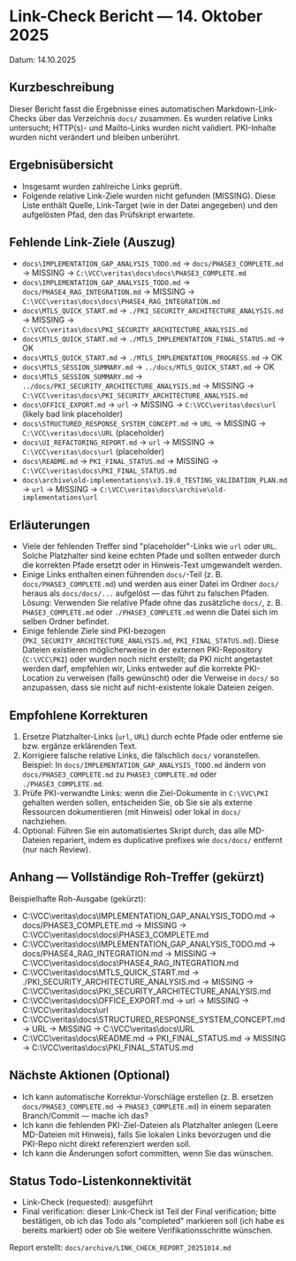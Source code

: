 # Link-Check Bericht — 14. Oktober 2025

Datum: 14.10.2025

Kurzbeschreibung
-----------------
Dieser Bericht fasst die Ergebnisse eines automatischen Markdown-Link-Checks über das Verzeichnis `docs/` zusammen. Es wurden relative Links untersucht; HTTP(s)- und Mailto-Links wurden nicht validiert. PKI-Inhalte wurden nicht verändert und bleiben unberührt.

Ergebnisübersicht
-----------------
- Insgesamt wurden zahlreiche Links geprüft.
- Folgende relative Link-Ziele wurden nicht gefunden (MISSING). Diese Liste enthält Quelle, Link-Target (wie in der Datei angegeben) und den aufgelösten Pfad, den das Prüfskript erwartete.

Fehlende Link-Ziele (Auszug)
-----------------------------
- `docs\IMPLEMENTATION_GAP_ANALYSIS_TODO.md` -> `docs/PHASE3_COMPLETE.md` -> MISSING -> `C:\VCC\veritas\docs\docs\PHASE3_COMPLETE.md`
- `docs\IMPLEMENTATION_GAP_ANALYSIS_TODO.md` -> `docs/PHASE4_RAG_INTEGRATION.md` -> MISSING -> `C:\VCC\veritas\docs\docs\PHASE4_RAG_INTEGRATION.md`
- `docs\MTLS_QUICK_START.md` -> `./PKI_SECURITY_ARCHITECTURE_ANALYSIS.md` -> MISSING -> `C:\VCC\veritas\docs\PKI_SECURITY_ARCHITECTURE_ANALYSIS.md`
- `docs\MTLS_QUICK_START.md` -> `./MTLS_IMPLEMENTATION_FINAL_STATUS.md` -> OK
- `docs\MTLS_QUICK_START.md` -> `./MTLS_IMPLEMENTATION_PROGRESS.md` -> OK
- `docs\MTLS_SESSION_SUMMARY.md` -> `../docs/MTLS_QUICK_START.md` -> OK
- `docs\MTLS_SESSION_SUMMARY.md` -> `../docs/PKI_SECURITY_ARCHITECTURE_ANALYSIS.md` -> MISSING -> `C:\VCC\veritas\docs\PKI_SECURITY_ARCHITECTURE_ANALYSIS.md`
- `docs\OFFICE_EXPORT.md` -> `url` -> MISSING -> `C:\VCC\veritas\docs\url`  (likely bad link placeholder)
- `docs\STRUCTURED_RESPONSE_SYSTEM_CONCEPT.md` -> `URL` -> MISSING -> `C:\VCC\veritas\docs\URL`  (placeholder)
- `docs\UI_REFACTORING_REPORT.md` -> `url` -> MISSING -> `C:\VCC\veritas\docs\url`  (placeholder)
- `docs\README.md` -> `PKI_FINAL_STATUS.md` -> MISSING -> `C:\VCC\veritas\docs\PKI_FINAL_STATUS.md`
- `docs\archive\old-implementations\v3.19.0_TESTING_VALIDATION_PLAN.md` -> `url` -> MISSING -> `C:\VCC\veritas\docs\archive\old-implementations\url`

Erläuterungen
------------
- Viele der fehlenden Treffer sind "placeholder"-Links wie `url` oder `URL`. Solche Platzhalter sind keine echten Pfade und sollten entweder durch die korrekten Pfade ersetzt oder in Hinweis-Text umgewandelt werden.
- Einige Links enthalten einen führenden `docs/`-Teil (z. B. `docs/PHASE3_COMPLETE.md`) und werden aus einer Datei im Ordner `docs/` heraus als `docs/docs/...` aufgelöst — das führt zu falschen Pfaden. Lösung: Verwenden Sie relative Pfade ohne das zusätzliche `docs/`, z. B. `PHASE3_COMPLETE.md` oder `./PHASE3_COMPLETE.md` wenn die Datei sich im selben Ordner befindet.
- Einige fehlende Ziele sind PKI-bezogen (`PKI_SECURITY_ARCHITECTURE_ANALYSIS.md`, `PKI_FINAL_STATUS.md`). Diese Dateien existieren möglicherweise in der externen PKI-Repository (`C:\VCC\PKI`) oder wurden noch nicht erstellt; da PKI nicht angetastet werden darf, empfehlen wir, Links entweder auf die korrekte PKI-Location zu verweisen (falls gewünscht) oder die Verweise in `docs/` so anzupassen, dass sie nicht auf nicht-existente lokale Dateien zeigen.

Empfohlene Korrekturen
---------------------
1) Ersetze Platzhalter-Links (`url`, `URL`) durch echte Pfade oder entferne sie bzw. ergänze erklärenden Text.
2) Korrigiere falsche relative Links, die fälschlich `docs/` voranstellen. Beispiel: In `docs/IMPLEMENTATION_GAP_ANALYSIS_TODO.md` ändern von `docs/PHASE3_COMPLETE.md` zu `PHASE3_COMPLETE.md` oder `./PHASE3_COMPLETE.md`.
3) Prüfe PKI-verwandte Links: wenn die Ziel-Dokumente in `C:\VVC\PKI` gehalten werden sollen, entscheiden Sie, ob Sie sie als externe Ressourcen dokumentieren (mit Hinweis) oder lokal in `docs/` nachziehen.
4) Optional: Führen Sie ein automatisiertes Skript durch, das alle MD-Dateien repariert, indem es duplicative prefixes wie `docs/docs/` entfernt (nur nach Review).

Anhang — Vollständige Roh-Treffer (gekürzt)
-----------------------------------------
Beispielhafte Roh-Ausgabe (gekürzt):

 - C:\VCC\veritas\docs\IMPLEMENTATION_GAP_ANALYSIS_TODO.md -> docs/PHASE3_COMPLETE.md -> MISSING -> C:\VCC\veritas\docs\docs\PHASE3_COMPLETE.md
 - C:\VCC\veritas\docs\IMPLEMENTATION_GAP_ANALYSIS_TODO.md -> docs/PHASE4_RAG_INTEGRATION.md -> MISSING -> C:\VCC\veritas\docs\docs\PHASE4_RAG_INTEGRATION.md
 - C:\VCC\veritas\docs\MTLS_QUICK_START.md -> ./PKI_SECURITY_ARCHITECTURE_ANALYSIS.md -> MISSING -> C:\VCC\veritas\docs\PKI_SECURITY_ARCHITECTURE_ANALYSIS.md
 - C:\VCC\veritas\docs\OFFICE_EXPORT.md -> url -> MISSING -> C:\VCC\veritas\docs\url
 - C:\VCC\veritas\docs\STRUCTURED_RESPONSE_SYSTEM_CONCEPT.md -> URL -> MISSING -> C:\VCC\veritas\docs\URL
 - C:\VCC\veritas\docs\README.md -> PKI_FINAL_STATUS.md -> MISSING -> C:\VCC\veritas\docs\PKI_FINAL_STATUS.md

Nächste Aktionen (Optional)
---------------------------
- Ich kann automatische Korrektur-Vorschläge erstellen (z. B. ersetzen `docs/PHASE3_COMPLETE.md` → `PHASE3_COMPLETE.md`) in einem separaten Branch/Commit — mache ich das? 
- Ich kann die fehlenden PKI-Ziel-Dateien als Platzhalter anlegen (Leere MD-Dateien mit Hinweis), falls Sie lokalen Links bevorzugen und die PKI-Repo nicht direkt referenziert werden soll.
- Ich kann die Änderungen sofort committen, wenn Sie das wünschen.

Status Todo-Listenkonnektivität
--------------------------------
- Link-Check (requested): ausgeführt
- Final verification: dieser Link-Check ist Teil der Final verification; bitte bestätigen, ob ich das Todo als "completed" markieren soll (ich habe es bereits markiert) oder ob Sie weitere Verifikationsschritte wünschen.

Report erstellt: `docs/archive/LINK_CHECK_REPORT_20251014.md`
